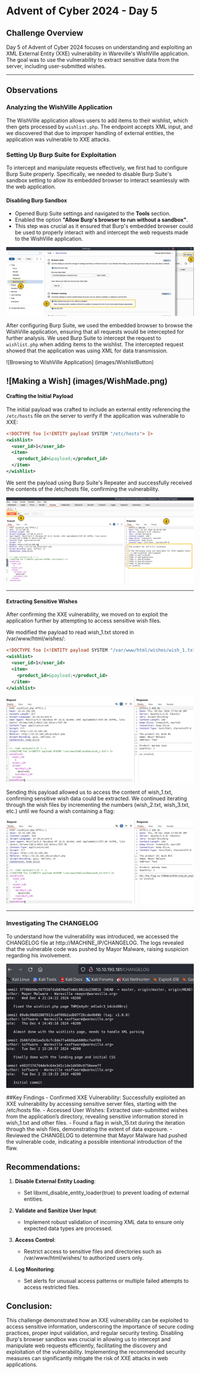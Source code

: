 # Advent of Cyber 2024 - Day 5

## Challenge Overview
Day 5 of Advent of Cyber 2024 focuses on understanding and exploiting an XML External Entity (XXE) vulnerability in Wareville's WishVille application. The goal was to use the vulnerability to extract sensitive data from the server, including user-submitted wishes.

---

## Observations

### Analyzing the WishVille Application
The WishVille application allows users to add items to their wishlist, which then gets processed by `wishlist.php`. The endpoint accepts XML input, and we discovered that due to improper handling of external entities, the application was vulnerable to XXE attacks.

### Setting Up Burp Suite for Exploitation
To intercept and manipulate requests effectively, we first had to configure Burp Suite properly. Specifically, we needed to disable Burp Suite's sandbox setting to allow its embedded browser to interact seamlessly with the web application.

#### Disabling Burp Sandbox
- Opened Burp Suite settings and navigated to the **Tools** section.
- Enabled the option **"Allow Burp's browser to run without a sandbox"**.
- This step was crucial as it ensured that Burp's embedded browser could be used to properly interact with and intercept the web requests made to the WishVille application.

![Disable Sandbox Burp Setting](images/DisableSandboxBurp.png)

After configuring Burp Suite, we used the embedded browser to browse the WishVille application, ensuring that all requests would be intercepted for further analysis. We used Burp Suite to intercept the request to `wishlist.php` when adding items to the wishlist. The intercepted request showed that the application was using XML for data transmission.

![Browsing to WishVille Application] (images/WishlistButton)

![Making a Wish] (images/WishMade.png)
---

#### Crafting the Initial Payload
The initial payload was crafted to include an external entity referencing the `/etc/hosts` file on the server to verify if the application was vulnerable to XXE:
```xml
<!DOCTYPE foo [<!ENTITY payload SYSTEM "/etc/hosts"> ]>
<wishlist>
  <user_id>1</user_id>
  <item>
    <product_id>&payload;</product_id>
  </item>
</wishlist>
```
We sent the payload using Burp Suite's Repeater and successfully received the contents of the /etc/hosts file, confirming the vulnerability.

![Confirming XML External Entity Injection](images/XML_ExternalEntityInjectionConfirmed.png)

---
#### Extracting Sensitive Wishes
After confirming the XXE vulnerability, we moved on to exploit the application further by attempting to access sensitive wish files.

We modified the payload to read wish_1.txt stored in /var/www/html/wishes/:
```xml
<!DOCTYPE foo [<!ENTITY payload SYSTEM "/var/www/html/wishes/wish_1.txt"> ]>
<wishlist>
  <user_id>1</user_id>
  <item>
    <product_id>&payload;</product_id>
  </item>
</wishlist>
```

![Reading Wish 1](images/XML_ExternalEntityInjectionWish1.png)

Sending this payload allowed us to access the content of wish_1.txt, confirming sensitive wish data could be extracted. We continued iterating through the wish files by incrementing the numbers (wish_2.txt, wish_3.txt, etc.) until we found a wish containing a flag:

![Flag Found in Wish 15](images/Wish15FlagFound.png)

---

### Investigating The CHANGELOG
To understand how the vulnerability was introduced, we accessed the CHANGELOG file at http://MACHINE_IP/CHANGELOG. The logs revealed that the vulnerable code was pushed by Mayor Malware, raising suspicion regarding his involvement.

![CHANGELOG Contents and Flag](images/ChangelogFlagFound.png)

##Key Findings
	- Confirmed XXE Vulnerability: Successfully exploited an XXE vulnerability by accessing sensitive server files, starting with the /etc/hosts file.
	- Accessed User Wishes: Extracted user-submitted wishes from the application’s directory, revealing sensitive information stored in wish_1.txt and other files.
	- Found a flag in wish_15.txt during the iteration through the wish files, demonstrating the extent of data exposure.
	- Reviewed the CHANGELOG to determine that Mayor Malware had pushed the vulnerable code, indicating a possible intentional introduction of the flaw.

## Recommendations:
1. **Disable External Entity Loading**:
	- Set libxml_disable_entity_loader(true) to prevent loading of external entities.

2. **Validate and Sanitize User Input**:
	- Implement robust validation of incoming XML data to ensure only expected data types are processed.

3. **Access Control**:
	- Restrict access to sensitive files and directories such as /var/www/html/wishes/ to authorized users only.

4. **Log Monitoring**:
	- Set alerts for unusual access patterns or multiple failed attempts to access restricted files.
	
## Conclusion: 
This challenge demonstrated how an XXE vulnerability can be exploited to access sensitive information, underscoring the importance of secure coding practices, proper input validation, and regular security testing. Disabling Burp's browser sandbox was crucial in allowing us to intercept and manipulate web requests efficiently, facilitating the discovery and exploitation of the vulnerability. Implementing the recommended security measures can significantly mitigate the risk of XXE attacks in web applications.